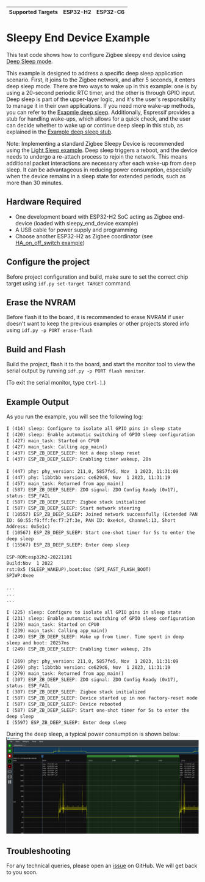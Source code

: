 | Supported Targets | ESP32-H2 | ESP32-C6 |
| ----------------- | -------- | -------- |

# Sleepy End Device Example

This test code shows how to configure Zigbee sleepy end device using [Deep Sleep mode](https://docs.espressif.com/projects/esp-idf/en/latest/esp32h2/api-reference/system/sleep_modes.html#sleep-modes).

This example is designed to address a specific deep sleep application scenario. First, it joins to the Zigbee network, and after 5 seconds, it enters deep sleep mode. There are two ways to wake up in this example: one is by using a 20-second periodic RTC timer, and the other is through GPIO input. Deep sleep is part of the upper-layer logic, and it's the user's responsibility to manage it in their own applications. If you need more wake-up methods, you can refer to the [Exapmle deep sleep]([../../../system/deep_sleep/](https://github.com/espressif/esp-idf/tree/master/examples/system/deep_sleep)). Additionally, Espressif provides a stub for handling wake-ups, which allows for a quick check, and the user can decide whether to wake up or continue deep sleep in this stub, as explained in the [Example deep sleep stub]([../../../system/deep_sleep_wake_stub](https://github.com/espressif/esp-idf/tree/master/examples/system/deep_sleep_wake_stub)).

Note: Implementing a standard Zigbee Sleepy Device is recommended using the [Light Sleep example](../light_sleep). Deep sleep triggers a reboot, and the device needs to undergo a re-attach process to rejoin the network. This means additional packet interactions are necessary after each wake-up from deep sleep. It can be advantageous in reducing power consumption, especially when the device remains in a sleep state for extended periods, such as more than 30 minutes.

## Hardware Required

* One development board with ESP32-H2 SoC acting as Zigbee end-device (loaded with sleepy_end_device example)
* A USB cable for power supply and programming
* Choose another ESP32-H2 as Zigbee coordinator (see [HA_on_off_switch example](../../esp_zigbee_HA_sample/HA_on_off_switch/))

## Configure the project

Before project configuration and build, make sure to set the correct chip target using `idf.py set-target TARGET` command.

## Erase the NVRAM

Before flash it to the board, it is recommended to erase NVRAM if user doesn't want to keep the previous examples or other projects stored info
using `idf.py -p PORT erase-flash`

## Build and Flash

Build the project, flash it to the board, and start the monitor tool to view the serial output by running `idf.py -p PORT flash monitor`.

(To exit the serial monitor, type ``Ctrl-]``.)

## Example Output

As you run the example, you will see the following log:

```
I (414) sleep: Configure to isolate all GPIO pins in sleep state
I (420) sleep: Enable automatic switching of GPIO sleep configuration
I (427) main_task: Started on CPU0
I (427) main_task: Calling app_main()
I (437) ESP_ZB_DEEP_SLEEP: Not a deep sleep reset
I (437) ESP_ZB_DEEP_SLEEP: Enabling timer wakeup, 20s

I (447) phy: phy_version: 211,0, 5857fe5, Nov  1 2023, 11:31:09
I (447) phy: libbtbb version: ce629d6, Nov  1 2023, 11:31:19
I (457) main_task: Returned from app_main()
I (587) ESP_ZB_DEEP_SLEEP: ZDO signal: ZDO Config Ready (0x17), status: ESP_FAIL
I (587) ESP_ZB_DEEP_SLEEP: Zigbee stack initialized
I (587) ESP_ZB_DEEP_SLEEP: Start network steering
I (10557) ESP_ZB_DEEP_SLEEP: Joined network successfully (Extended PAN ID: 60:55:f9:ff:fe:f7:2f:3e, PAN ID: 0xe4c4, Channel:13, Short Address: 0x5e1c)
I (10567) ESP_ZB_DEEP_SLEEP: Start one-shot timer for 5s to enter the deep sleep
I (15567) ESP_ZB_DEEP_SLEEP: Enter deep sleep

ESP-ROM:esp32h2-20221101
Build:Nov  1 2022
rst:0x5 (SLEEP_WAKEUP),boot:0xc (SPI_FAST_FLASH_BOOT)
SPIWP:0xee

...
...
...

I (225) sleep: Configure to isolate all GPIO pins in sleep state
I (231) sleep: Enable automatic switching of GPIO sleep configuration
I (239) main_task: Started on CPU0
I (239) main_task: Calling app_main()
I (249) ESP_ZB_DEEP_SLEEP: Wake up from timer. Time spent in deep sleep and boot: 20257ms
I (249) ESP_ZB_DEEP_SLEEP: Enabling timer wakeup, 20s

I (269) phy: phy_version: 211,0, 5857fe5, Nov  1 2023, 11:31:09
I (269) phy: libbtbb version: ce629d6, Nov  1 2023, 11:31:19
I (279) main_task: Returned from app_main()
I (307) ESP_ZB_DEEP_SLEEP: ZDO signal: ZDO Config Ready (0x17), status: ESP_FAIL
I (307) ESP_ZB_DEEP_SLEEP: Zigbee stack initialized
I (587) ESP_ZB_DEEP_SLEEP: Device started up in non factory-reset mode
I (587) ESP_ZB_DEEP_SLEEP: Device rebooted
I (587) ESP_ZB_DEEP_SLEEP: Start one-shot timer for 5s to enter the deep sleep
I (5597) ESP_ZB_DEEP_SLEEP: Enter deep sleep
```

During the deep sleep, a typical power consumption is shown below:
![H2-deep-sleep-power-consumption](image/ESP32H2-deep-sleep-power-consumption.png)

## Troubleshooting

For any technical queries, please open an [issue](https://github.com/espressif/esp-zigbee-sdk/issues) on GitHub. We will get back to you soon.
